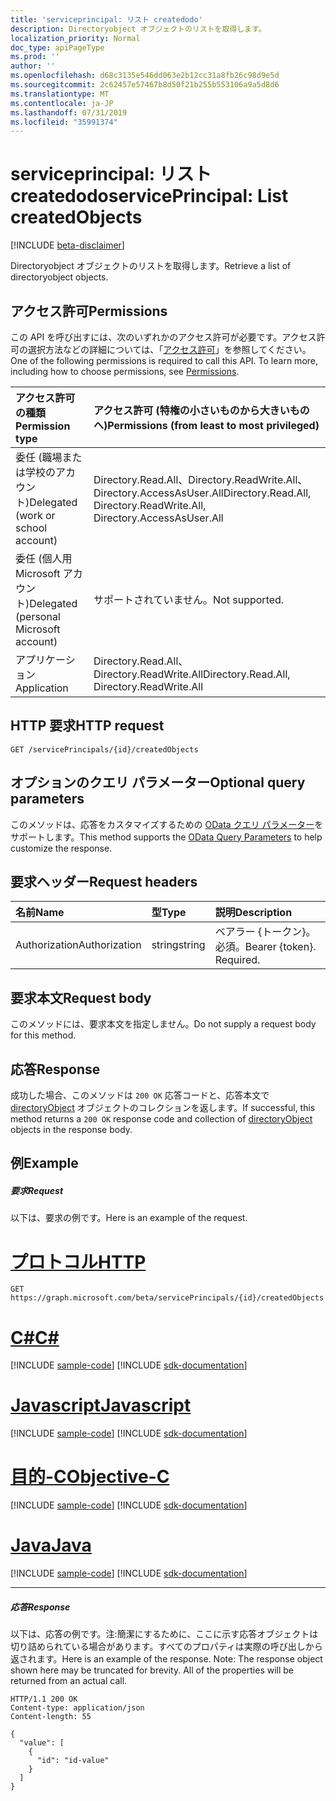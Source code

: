 ```yaml
---
title: 'serviceprincipal: リスト createdodo'
description: Directoryobject オブジェクトのリストを取得します。
localization_priority: Normal
doc_type: apiPageType
ms.prod: ''
author: ''
ms.openlocfilehash: d68c3135e546dd063e2b12cc31a8fb26c98d9e5d
ms.sourcegitcommit: 2c62457e57467b8d50f21b255b553106a9a5d8d6
ms.translationtype: MT
ms.contentlocale: ja-JP
ms.lasthandoff: 07/31/2019
ms.locfileid: "35991374"
---
```

# <a name="serviceprincipal-list-createdobjects"></a><span data-ttu-id="f9fb5-103">serviceprincipal: リスト createdodo</span><span class="sxs-lookup"><span data-stu-id="f9fb5-103">servicePrincipal: List createdObjects</span></span>

[!INCLUDE [beta-disclaimer](../../includes/beta-disclaimer.md)]

<span data-ttu-id="f9fb5-104">Directoryobject オブジェクトのリストを取得します。</span><span class="sxs-lookup"><span data-stu-id="f9fb5-104">Retrieve a list of directoryobject objects.</span></span>

## <a name="permissions"></a><span data-ttu-id="f9fb5-105">アクセス許可</span><span class="sxs-lookup"><span data-stu-id="f9fb5-105">Permissions</span></span>
<span data-ttu-id="f9fb5-p101">この API を呼び出すには、次のいずれかのアクセス許可が必要です。アクセス許可の選択方法などの詳細については、「[アクセス許可](/graph/permissions-reference)」を参照してください。</span><span class="sxs-lookup"><span data-stu-id="f9fb5-p101">One of the following permissions is required to call this API. To learn more, including how to choose permissions, see [Permissions](/graph/permissions-reference).</span></span>

|<span data-ttu-id="f9fb5-108">アクセス許可の種類</span><span class="sxs-lookup"><span data-stu-id="f9fb5-108">Permission type</span></span>      | <span data-ttu-id="f9fb5-109">アクセス許可 (特権の小さいものから大きいものへ)</span><span class="sxs-lookup"><span data-stu-id="f9fb5-109">Permissions (from least to most privileged)</span></span>              |
|:--------------------|:---------------------------------------------------------|
|<span data-ttu-id="f9fb5-110">委任 (職場または学校のアカウント)</span><span class="sxs-lookup"><span data-stu-id="f9fb5-110">Delegated (work or school account)</span></span> | <span data-ttu-id="f9fb5-111">Directory.Read.All、Directory.ReadWrite.All、Directory.AccessAsUser.All</span><span class="sxs-lookup"><span data-stu-id="f9fb5-111">Directory.Read.All, Directory.ReadWrite.All, Directory.AccessAsUser.All</span></span>    |
|<span data-ttu-id="f9fb5-112">委任 (個人用 Microsoft アカウント)</span><span class="sxs-lookup"><span data-stu-id="f9fb5-112">Delegated (personal Microsoft account)</span></span> | <span data-ttu-id="f9fb5-113">サポートされていません。</span><span class="sxs-lookup"><span data-stu-id="f9fb5-113">Not supported.</span></span>    |
|<span data-ttu-id="f9fb5-114">アプリケーション</span><span class="sxs-lookup"><span data-stu-id="f9fb5-114">Application</span></span> | <span data-ttu-id="f9fb5-115">Directory.Read.All、Directory.ReadWrite.All</span><span class="sxs-lookup"><span data-stu-id="f9fb5-115">Directory.Read.All, Directory.ReadWrite.All</span></span> |

## <a name="http-request"></a><span data-ttu-id="f9fb5-116">HTTP 要求</span><span class="sxs-lookup"><span data-stu-id="f9fb5-116">HTTP request</span></span>
<!-- { "blockType": "ignored" } -->
```http
GET /servicePrincipals/{id}/createdObjects
```
## <a name="optional-query-parameters"></a><span data-ttu-id="f9fb5-117">オプションのクエリ パラメーター</span><span class="sxs-lookup"><span data-stu-id="f9fb5-117">Optional query parameters</span></span>
<span data-ttu-id="f9fb5-118">このメソッドは、応答をカスタマイズするための [OData クエリ パラメーター](https://developer.microsoft.com/graph/docs/concepts/query_parameters)をサポートします。</span><span class="sxs-lookup"><span data-stu-id="f9fb5-118">This method supports the [OData Query Parameters](https://developer.microsoft.com/graph/docs/concepts/query_parameters) to help customize the response.</span></span>

## <a name="request-headers"></a><span data-ttu-id="f9fb5-119">要求ヘッダー</span><span class="sxs-lookup"><span data-stu-id="f9fb5-119">Request headers</span></span>
| <span data-ttu-id="f9fb5-120">名前</span><span class="sxs-lookup"><span data-stu-id="f9fb5-120">Name</span></span>       | <span data-ttu-id="f9fb5-121">型</span><span class="sxs-lookup"><span data-stu-id="f9fb5-121">Type</span></span> | <span data-ttu-id="f9fb5-122">説明</span><span class="sxs-lookup"><span data-stu-id="f9fb5-122">Description</span></span>|
|:-----------|:------|:----------|
| <span data-ttu-id="f9fb5-123">Authorization</span><span class="sxs-lookup"><span data-stu-id="f9fb5-123">Authorization</span></span>  | <span data-ttu-id="f9fb5-124">string</span><span class="sxs-lookup"><span data-stu-id="f9fb5-124">string</span></span>  | <span data-ttu-id="f9fb5-p102">ベアラー {トークン}。必須。</span><span class="sxs-lookup"><span data-stu-id="f9fb5-p102">Bearer {token}. Required.</span></span> |

## <a name="request-body"></a><span data-ttu-id="f9fb5-127">要求本文</span><span class="sxs-lookup"><span data-stu-id="f9fb5-127">Request body</span></span>
<span data-ttu-id="f9fb5-128">このメソッドには、要求本文を指定しません。</span><span class="sxs-lookup"><span data-stu-id="f9fb5-128">Do not supply a request body for this method.</span></span>

## <a name="response"></a><span data-ttu-id="f9fb5-129">応答</span><span class="sxs-lookup"><span data-stu-id="f9fb5-129">Response</span></span>

<span data-ttu-id="f9fb5-130">成功した場合、このメソッドは `200 OK` 応答コードと、応答本文で [directoryObject](../resources/directoryobject.md) オブジェクトのコレクションを返します。</span><span class="sxs-lookup"><span data-stu-id="f9fb5-130">If successful, this method returns a `200 OK` response code and collection of [directoryObject](../resources/directoryobject.md) objects in the response body.</span></span>
## <a name="example"></a><span data-ttu-id="f9fb5-131">例</span><span class="sxs-lookup"><span data-stu-id="f9fb5-131">Example</span></span>
##### <a name="request"></a><span data-ttu-id="f9fb5-132">要求</span><span class="sxs-lookup"><span data-stu-id="f9fb5-132">Request</span></span>
<span data-ttu-id="f9fb5-133">以下は、要求の例です。</span><span class="sxs-lookup"><span data-stu-id="f9fb5-133">Here is an example of the request.</span></span>

# <a name="httptabhttp"></a>[<span data-ttu-id="f9fb5-134">プロトコル</span><span class="sxs-lookup"><span data-stu-id="f9fb5-134">HTTP</span></span>](#tab/http)
<!-- {
  "blockType": "request",
  "name": "serviceprincipals_get_createdobjects"
}-->
```http
GET https://graph.microsoft.com/beta/servicePrincipals/{id}/createdObjects
```
# <a name="ctabcsharp"></a>[<span data-ttu-id="f9fb5-135">C#</span><span class="sxs-lookup"><span data-stu-id="f9fb5-135">C#</span></span>](#tab/csharp)
[!INCLUDE [sample-code](../includes/snippets/csharp/serviceprincipals-get-createdobjects-csharp-snippets.md)]
[!INCLUDE [sdk-documentation](../includes/snippets/snippets-sdk-documentation-link.md)]

# <a name="javascripttabjavascript"></a>[<span data-ttu-id="f9fb5-136">Javascript</span><span class="sxs-lookup"><span data-stu-id="f9fb5-136">Javascript</span></span>](#tab/javascript)
[!INCLUDE [sample-code](../includes/snippets/javascript/serviceprincipals-get-createdobjects-javascript-snippets.md)]
[!INCLUDE [sdk-documentation](../includes/snippets/snippets-sdk-documentation-link.md)]

# <a name="objective-ctabobjc"></a>[<span data-ttu-id="f9fb5-137">目的-C</span><span class="sxs-lookup"><span data-stu-id="f9fb5-137">Objective-C</span></span>](#tab/objc)
[!INCLUDE [sample-code](../includes/snippets/objc/serviceprincipals-get-createdobjects-objc-snippets.md)]
[!INCLUDE [sdk-documentation](../includes/snippets/snippets-sdk-documentation-link.md)]

# <a name="javatabjava"></a>[<span data-ttu-id="f9fb5-138">Java</span><span class="sxs-lookup"><span data-stu-id="f9fb5-138">Java</span></span>](#tab/java)
[!INCLUDE [sample-code](../includes/snippets/java/serviceprincipals-get-createdobjects-java-snippets.md)]
[!INCLUDE [sdk-documentation](../includes/snippets/snippets-sdk-documentation-link.md)]

---

##### <a name="response"></a><span data-ttu-id="f9fb5-139">応答</span><span class="sxs-lookup"><span data-stu-id="f9fb5-139">Response</span></span>
<span data-ttu-id="f9fb5-p103">以下は、応答の例です。注:簡潔にするために、ここに示す応答オブジェクトは切り詰められている場合があります。すべてのプロパティは実際の呼び出しから返されます。</span><span class="sxs-lookup"><span data-stu-id="f9fb5-p103">Here is an example of the response. Note: The response object shown here may be truncated for brevity. All of the properties will be returned from an actual call.</span></span>
<!-- {
  "blockType": "response",
  "truncated": true,
  "@odata.type": "microsoft.graph.directoryObject",
  "isCollection": true
} -->
```http
HTTP/1.1 200 OK
Content-type: application/json
Content-length: 55

{
  "value": [
    {
      "id": "id-value"
    }
  ]
}
```

<!-- uuid: 8fcb5dbc-d5aa-4681-8e31-b001d5168d79
2015-10-25 14:57:30 UTC -->
<!--
{
  "type": "#page.annotation",
  "description": "List createdObjects",
  "keywords": "",
  "section": "documentation",
  "tocPath": "",
  "suppressions": [
  ]
}
-->
